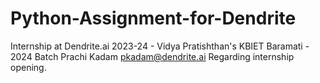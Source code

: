 # Python-Assignment-for-Dendrite
Internship at Dendrite.ai 2023-24 - Vidya Pratishthan's KBIET Baramati - 2024 Batch
Prachi Kadam <pkadam@dendrite.ai>	Regarding internship opening.
